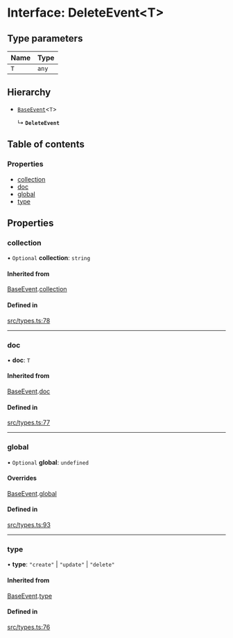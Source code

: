 # Interface: DeleteEvent\<T\>

## Type parameters

| Name | Type |
| :------ | :------ |
| `T` | `any` |

## Hierarchy

- [`BaseEvent`](BaseEvent.md)\<`T`\>

  ↳ **`DeleteEvent`**

## Table of contents

### Properties

- [collection](DeleteEvent.md#collection)
- [doc](DeleteEvent.md#doc)
- [global](DeleteEvent.md#global)
- [type](DeleteEvent.md#type)

## Properties

### collection

• `Optional` **collection**: `string`

#### Inherited from

[BaseEvent](BaseEvent.md).[collection](BaseEvent.md#collection)

#### Defined in

[src/types.ts:78](https://github.com/GeorgeHulpoi/payload-dependencies-graph/blob/bf25d07/src/types.ts#L78)

___

### doc

• **doc**: `T`

#### Inherited from

[BaseEvent](BaseEvent.md).[doc](BaseEvent.md#doc)

#### Defined in

[src/types.ts:77](https://github.com/GeorgeHulpoi/payload-dependencies-graph/blob/bf25d07/src/types.ts#L77)

___

### global

• `Optional` **global**: `undefined`

#### Overrides

[BaseEvent](BaseEvent.md).[global](BaseEvent.md#global)

#### Defined in

[src/types.ts:93](https://github.com/GeorgeHulpoi/payload-dependencies-graph/blob/bf25d07/src/types.ts#L93)

___

### type

• **type**: ``"create"`` \| ``"update"`` \| ``"delete"``

#### Inherited from

[BaseEvent](BaseEvent.md).[type](BaseEvent.md#type)

#### Defined in

[src/types.ts:76](https://github.com/GeorgeHulpoi/payload-dependencies-graph/blob/bf25d07/src/types.ts#L76)
